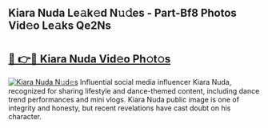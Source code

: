 ## Kiara Nuda Le𝚊k𝚎d N𝚞𝚍es - Part-Bf8 Photos Vid𝚎o Le𝚊ks Qe2Ns

# <h2><a href="http://fbbsqv2.evod.top/?m=Kiara+Nuda">🔗 👉🔴 Kiara Nuda Vid𝚎o Ph𝚘t𝚘s</a></h2>

[![Kiara Nuda N𝚞d𝚎s](https://i.imgur.com/8V9OHl7.gif)](http://fbbsqv2.evod.top/?m=Kiara+Nuda)
Influential social media influencer Kiara Nuda, recognized for sharing lifestyle and dance-themed content, including dance trend performances and mini vlogs. Kiara Nuda public image is one of integrity and honesty, but recent revelations have cast doubt on his character. 
